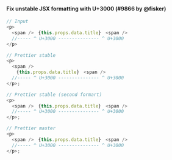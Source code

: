 #### Fix unstable JSX formatting with U+3000 (#9866 by @fisker)

<!-- prettier-ignore -->
```js
// Input
<p>
  <span />　{this.props.data.title}　<span />
  //----- ^ U+3000 --------------- ^ U+3000
</p>

// Prettier stable
<p>
  <span />
  　{this.props.data.title}　<span />
  //----- ^ U+3000 --------------- ^ U+3000
</p>;

// Prettier stable (second formart)
<p>
  <span />　{this.props.data.title}　<span />
  //----- ^ U+3000 --------------- ^ U+3000
</p>;

// Prettier master
<p>
  <span />　{this.props.data.title}　<span />
  //----- ^ U+3000 --------------- ^ U+3000
</p>;
```
